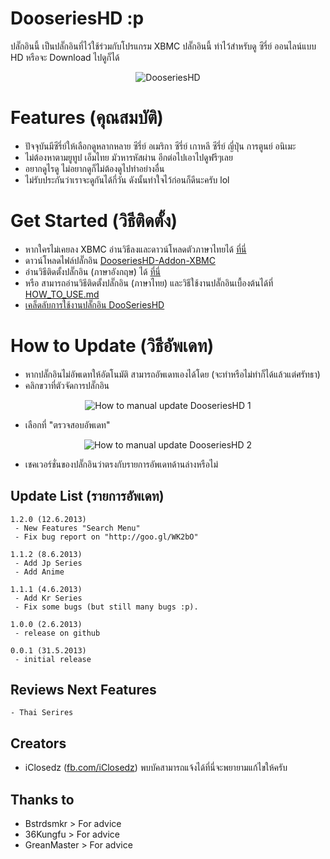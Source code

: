 # DooseriesHD :p
ปลั๊กอินนี้ เป็นปลั๊กอินที่ไว้ใช้ร่วมกับโปรแกรม XBMC
ปลั๊กอินนี้ ทำไว้สำหรับดู ซีรี่ย์ ออนไลน์แบบ HD หรือจะ Download ไปดูก็ได้ 

<p align="center" >
  <img src="https://github.com/iClosedz/serieshd-xbmc-addons/raw/master/img/icon.png"  alt="DooseriesHD" title="DooseriesHD">
</p>

# Features (คุณสมบัติ)
* ปัจจุบันมีซีรี่ย์ให้เลือกดูหลากหลาย
	ซีรี่ย์ อเมริกา
	ซีรี่ย์ เกาหลี
	ซีรี่ย์ ญี่ปุ่น
	การตูนย์ อนิเมะ
* ไม่ต้องหาตามยูทูป เอ็มไทย มัวหารหัสผ่าน อีกต่อไปเอาไปดูฟรีๆเลย
* อยากดูไรดู ไม่อยากดูก็ไม่ต้องดูไปทำอย่างอื่น
* ไม่รับประกันว่าเราจะดูกันได้กี่วัน ดังนั้นทำใจไว้ก่อนก็ดีนะครับ lol

# Get Started (วิธีติดตั้ง)
* หากใครไม่เคยลง XBMC อ่านวิธีลงและดาวน์โหลดตัวภาษาไทยได้ [ที่นี่](http://www.overclockzone.com/forums/showthread.php/2104917-XBMC-12-ยอดมีเดียเซนเตอร์ตัวใหม่-ด้วยDXVA2-Thue-DTS-HD-ที่ใช้VGAได้คุ้มค่ายิ่งขึ้น)
* ดาวน์โหลดไฟล์ปลั๊กอิน [DooseriesHD-Addon-XBMC](https://github.com/iClosedz/serieshd-xbmc-addons/raw/master/repository.dooserieshd/repository.dooserieshd.zip)
* อ่านวิธีติดตั้งปลั๊กอิน (ภาษาอังกฤษ) ได้ [ที่นี่](http://wiki.xbmc.org/index.php?title=Add-ons#How_to_install_from_a_ZIP_file)
* หรือ สามารถอ่านวิธีติดตั้งปลั๊กอิน (ภาษาไทย) และวิธีใช้งานปลั๊กอินเบื้องต้นได้ที่ [HOW_TO_USE.md](https://github.com/iClosedz/dooserieshd-xbmc-addons/blob/master/HOW_TO_USE.md)
* [เคล็ดลับการใช้งานปลั๊กอิน DooSeriesHD](https://github.com/iClosedz/dooserieshd-xbmc-addons/blob/master/TIPS.md)

# How to Update (วิธีอัพเดท)
* หากปลั๊กอินไม่อัพเดทให้อัตโนมัติ สามารถอัพเดทเองได้โดย (จะทำหรือไม่ทำก็ได้แล้วแต่ศรัทธา)
* คลิกขวาที่ตัวจัดการปลั๊กอิน

<p align="center" >
  <img src="https://github.com/iClosedz/serieshd-xbmc-addons/raw/master/img/how_to_update/how_to_update_1.jpg"  alt="How to manual update DooseriesHD 1" title="How to manual update DooseriesHD 1">
</p>

* เลือกที่ "ตรวจสอบอัพเดท"

<p align="center" >
  <img src="https://github.com/iClosedz/serieshd-xbmc-addons/raw/master/img/how_to_update/how_to_update_2.jpg"  alt="How to manual update DooseriesHD 2" title="How to manual update DooseriesHD 2">
</p>

* เชคเวอร์ชั่นของปลั๊กอินว่าตรงกับรายการอัพเดทด้านล่างหรือไม่

## Update List (รายการอัพเดท)
	1.2.0 (12.6.2013)
	 - New Features "Search Menu"
	 - Fix bug report on "http://goo.gl/WK2bO"

	1.1.2 (8.6.2013)
	 - Add Jp Series
	 - Add Anime

	1.1.1 (4.6.2013)
	 - Add Kr Series
	 - Fix some bugs (but still many bugs :p).

	1.0.0 (2.6.2013)
	 - release on github

	0.0.1 (31.5.2013)
	 - initial release

## Reviews Next Features
	- Thai Serires

## Creators
- iClosedz ([fb.com/iClosedz](https://www.facebook.com/iClosedz)) พบบัคสามารถแจ้งได้ที่นี่จะพยายามแก้ไขให้ครับ

## Thanks to
- Bstrdsmkr > For advice
- 36Kungfu > For advice
- GreanMaster > For advice
